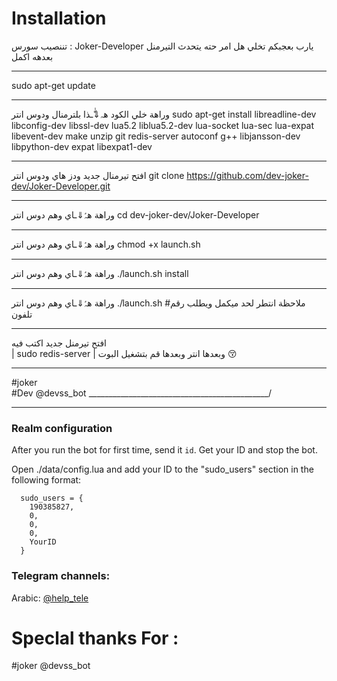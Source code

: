 
# Installation

تننصيب سورس  : Joker-Developer يارب بعجبكم
تخلي هل امر حته يتحدث التيرمنل بعدهه اكمل
_____________________________________________
sudo apt-get update 
_____________________________________________
وراهة خلي الكود هہ⇓ّٰـذا بلترمنال ودوس انتر
sudo apt-get install libreadline-dev libconfig-dev libssl-dev lua5.2 liblua5.2-dev lua-socket lua-sec lua-expat libevent-dev make unzip git redis-server autoconf g++ libjansson-dev libpython-dev expat libexpat1-dev
_____________________________________________
افتح تيرمنال جديد ودز هاي ودوس انتر 
git clone https://github.com/dev-joker-dev/Joker-Developer.git
_____________________________________________
وراهة هہّٰ⇓ـاي وهم دوس انتر 
cd dev-joker-dev/Joker-Developer
_____________________________________________
وراهة هہّٰ⇓ـاي وهم دوس انتر
chmod +x launch.sh
_____________________________________________
وراهة هہّٰ⇓ـاي وهم دوس انتر 
./launch.sh install
_____________________________________________
وراهة هہّٰ⇓ـاي وهم دوس انتر 
./launch.sh
#ملاحظة انتطر لحد ميكمل ويطلب رقم تلفون
_____________________________________________
افتح تيرمنل جديد اكتب فيه                   
| sudo redis-server |
وبعدها انتر وبعدها قم بتشغيل البوت 😚
_____________________________________________
#joker                                 
#Dev
@devss_bot 
_____________________________________________/


* * *

### Realm configuration

After you run the bot for first time, send it `id`. Get your ID and stop the bot.

Open ./data/config.lua and add your ID to the "sudo_users" section in the following format:
```
  sudo_users = {
    190385827,
    0,
    0,
    0,
    YourID
  }
```

### Telegram channels:

Arabic: [@help_tele](http://telegram.me/help_tele)


# Speclal thanks For : 

#joker
@devss_bot


